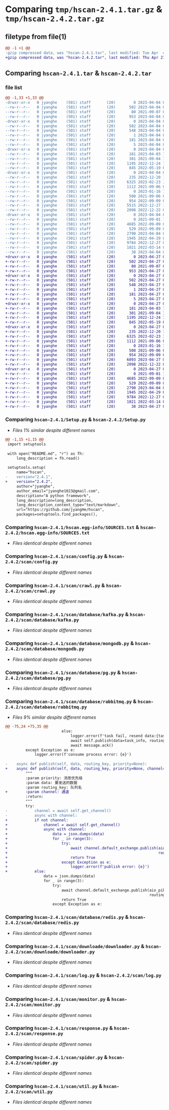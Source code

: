 # Comparing `tmp/hscan-2.4.1.tar.gz` & `tmp/hscan-2.4.2.tar.gz`

## filetype from file(1)

```diff
@@ -1 +1 @@
-gzip compressed data, was "hscan-2.4.1.tar", last modified: Tue Apr  4 03:35:11 2023, max compression
+gzip compressed data, was "hscan-2.4.2.tar", last modified: Thu Apr 27 08:37:56 2023, max compression
```

## Comparing `hscan-2.4.1.tar` & `hscan-2.4.2.tar`

### file list

```diff
@@ -1,33 +1,33 @@
-drwxr-xr-x   0 jyanghe    (501) staff       (20)        0 2023-04-04 03:35:11.110541 hscan-2.4.1/
--rw-r--r--   0 jyanghe    (501) staff       (20)      502 2023-04-04 03:35:11.110068 hscan-2.4.1/PKG-INFO
--rw-r--r--   0 jyanghe    (501) staff       (20)       80 2021-09-07 07:20:00.000000 hscan-2.4.1/README.md
--rw-r--r--   0 jyanghe    (501) staff       (20)      953 2023-04-04 03:34:16.000000 hscan-2.4.1/Setup.py
-drwxr-xr-x   0 jyanghe    (501) staff       (20)        0 2023-04-04 03:35:11.091065 hscan-2.4.1/hscan.egg-info/
--rw-r--r--   0 jyanghe    (501) staff       (20)      502 2023-04-04 03:35:10.000000 hscan-2.4.1/hscan.egg-info/PKG-INFO
--rw-r--r--   0 jyanghe    (501) staff       (20)      548 2023-04-04 03:35:10.000000 hscan-2.4.1/hscan.egg-info/SOURCES.txt
--rw-r--r--   0 jyanghe    (501) staff       (20)        1 2023-04-04 03:35:10.000000 hscan-2.4.1/hscan.egg-info/dependency_links.txt
--rw-r--r--   0 jyanghe    (501) staff       (20)      181 2023-04-04 03:35:10.000000 hscan-2.4.1/hscan.egg-info/requires.txt
--rw-r--r--   0 jyanghe    (501) staff       (20)        5 2023-04-04 03:35:10.000000 hscan-2.4.1/hscan.egg-info/top_level.txt
-drwxr-xr-x   0 jyanghe    (501) staff       (20)        0 2023-04-04 03:35:11.100100 hscan-2.4.1/scan/
--rw-r--r--   0 jyanghe    (501) staff       (20)      181 2023-04-03 10:06:56.000000 hscan-2.4.1/scan/__init__.py
--rw-r--r--   0 jyanghe    (501) staff       (20)      301 2021-09-04 15:30:38.000000 hscan-2.4.1/scan/common.py
--rw-r--r--   0 jyanghe    (501) staff       (20)     1195 2022-12-24 12:34:00.000000 hscan-2.4.1/scan/config.py
--rw-r--r--   0 jyanghe    (501) staff       (20)      845 2022-05-19 02:18:07.000000 hscan-2.4.1/scan/crawl.py
-drwxr-xr-x   0 jyanghe    (501) staff       (20)        0 2023-04-04 03:35:11.107272 hscan-2.4.1/scan/database/
--rw-r--r--   0 jyanghe    (501) staff       (20)      235 2022-12-20 15:11:44.000000 hscan-2.4.1/scan/database/__init__.py
--rw-r--r--   0 jyanghe    (501) staff       (20)     6325 2023-02-23 13:03:29.000000 hscan-2.4.1/scan/database/kafka.py
--rw-r--r--   0 jyanghe    (501) staff       (20)     1112 2021-09-06 03:30:11.000000 hscan-2.4.1/scan/database/mongodb.py
--rw-r--r--   0 jyanghe    (501) staff       (20)        0 2023-01-16 12:29:44.000000 hscan-2.4.1/scan/database/mysql.py
--rw-r--r--   0 jyanghe    (501) staff       (20)      508 2021-09-06 03:30:20.000000 hscan-2.4.1/scan/database/oss.py
--rw-r--r--   0 jyanghe    (501) staff       (20)      954 2022-09-09 07:43:05.000000 hscan-2.4.1/scan/database/pg.py
--rw-r--r--   0 jyanghe    (501) staff       (20)     5515 2022-12-27 12:22:30.000000 hscan-2.4.1/scan/database/rabbitmq.py
--rw-r--r--   0 jyanghe    (501) staff       (20)     2098 2022-12-22 03:15:19.000000 hscan-2.4.1/scan/database/redis.py
-drwxr-xr-x   0 jyanghe    (501) staff       (20)        0 2023-04-04 03:35:11.108884 hscan-2.4.1/scan/downloade/
--rw-r--r--   0 jyanghe    (501) staff       (20)        0 2021-09-01 10:54:34.000000 hscan-2.4.1/scan/downloade/__init__.py
--rw-r--r--   0 jyanghe    (501) staff       (20)     4685 2022-09-09 07:51:51.000000 hscan-2.4.1/scan/downloade/downloader.py
--rw-r--r--   0 jyanghe    (501) staff       (20)      529 2022-09-09 07:40:26.000000 hscan-2.4.1/scan/log.py
--rw-r--r--   0 jyanghe    (501) staff       (20)     2790 2023-04-04 03:33:16.000000 hscan-2.4.1/scan/monitor.py
--rw-r--r--   0 jyanghe    (501) staff       (20)     1945 2022-04-29 03:52:46.000000 hscan-2.4.1/scan/response.py
--rw-r--r--   0 jyanghe    (501) staff       (20)     9784 2022-12-27 08:14:30.000000 hscan-2.4.1/scan/spider.py
--rw-r--r--   0 jyanghe    (501) staff       (20)     1021 2022-03-14 02:23:08.000000 hscan-2.4.1/scan/util.py
--rw-r--r--   0 jyanghe    (501) staff       (20)       38 2023-04-04 03:35:11.111009 hscan-2.4.1/setup.cfg
+drwxr-xr-x   0 jyanghe    (501) staff       (20)        0 2023-04-27 08:37:56.671912 hscan-2.4.2/
+-rw-r--r--   0 jyanghe    (501) staff       (20)      502 2023-04-27 08:37:56.671682 hscan-2.4.2/PKG-INFO
+-rw-r--r--   0 jyanghe    (501) staff       (20)       80 2021-09-07 07:20:00.000000 hscan-2.4.2/README.md
+-rw-r--r--   0 jyanghe    (501) staff       (20)      953 2023-04-27 08:37:15.000000 hscan-2.4.2/Setup.py
+drwxr-xr-x   0 jyanghe    (501) staff       (20)        0 2023-04-27 08:37:56.659354 hscan-2.4.2/hscan.egg-info/
+-rw-r--r--   0 jyanghe    (501) staff       (20)      502 2023-04-27 08:37:56.000000 hscan-2.4.2/hscan.egg-info/PKG-INFO
+-rw-r--r--   0 jyanghe    (501) staff       (20)      548 2023-04-27 08:37:56.000000 hscan-2.4.2/hscan.egg-info/SOURCES.txt
+-rw-r--r--   0 jyanghe    (501) staff       (20)        1 2023-04-27 08:37:56.000000 hscan-2.4.2/hscan.egg-info/dependency_links.txt
+-rw-r--r--   0 jyanghe    (501) staff       (20)      181 2023-04-27 08:37:56.000000 hscan-2.4.2/hscan.egg-info/requires.txt
+-rw-r--r--   0 jyanghe    (501) staff       (20)        5 2023-04-27 08:37:56.000000 hscan-2.4.2/hscan.egg-info/top_level.txt
+drwxr-xr-x   0 jyanghe    (501) staff       (20)        0 2023-04-27 08:37:56.665395 hscan-2.4.2/scan/
+-rw-r--r--   0 jyanghe    (501) staff       (20)      181 2023-04-03 10:06:56.000000 hscan-2.4.2/scan/__init__.py
+-rw-r--r--   0 jyanghe    (501) staff       (20)      301 2021-09-04 15:30:38.000000 hscan-2.4.2/scan/common.py
+-rw-r--r--   0 jyanghe    (501) staff       (20)     1195 2022-12-24 12:34:00.000000 hscan-2.4.2/scan/config.py
+-rw-r--r--   0 jyanghe    (501) staff       (20)      845 2022-05-19 02:18:07.000000 hscan-2.4.2/scan/crawl.py
+drwxr-xr-x   0 jyanghe    (501) staff       (20)        0 2023-04-27 08:37:56.670380 hscan-2.4.2/scan/database/
+-rw-r--r--   0 jyanghe    (501) staff       (20)      235 2022-12-20 15:11:44.000000 hscan-2.4.2/scan/database/__init__.py
+-rw-r--r--   0 jyanghe    (501) staff       (20)     6325 2023-02-23 13:03:29.000000 hscan-2.4.2/scan/database/kafka.py
+-rw-r--r--   0 jyanghe    (501) staff       (20)     1112 2021-09-06 03:30:11.000000 hscan-2.4.2/scan/database/mongodb.py
+-rw-r--r--   0 jyanghe    (501) staff       (20)        0 2023-01-16 12:29:44.000000 hscan-2.4.2/scan/database/mysql.py
+-rw-r--r--   0 jyanghe    (501) staff       (20)      508 2021-09-06 03:30:20.000000 hscan-2.4.2/scan/database/oss.py
+-rw-r--r--   0 jyanghe    (501) staff       (20)      954 2022-09-09 07:43:05.000000 hscan-2.4.2/scan/database/pg.py
+-rw-r--r--   0 jyanghe    (501) staff       (20)     6093 2023-04-27 08:36:36.000000 hscan-2.4.2/scan/database/rabbitmq.py
+-rw-r--r--   0 jyanghe    (501) staff       (20)     2098 2022-12-22 03:15:19.000000 hscan-2.4.2/scan/database/redis.py
+drwxr-xr-x   0 jyanghe    (501) staff       (20)        0 2023-04-27 08:37:56.671115 hscan-2.4.2/scan/downloade/
+-rw-r--r--   0 jyanghe    (501) staff       (20)        0 2021-09-01 10:54:34.000000 hscan-2.4.2/scan/downloade/__init__.py
+-rw-r--r--   0 jyanghe    (501) staff       (20)     4685 2022-09-09 07:51:51.000000 hscan-2.4.2/scan/downloade/downloader.py
+-rw-r--r--   0 jyanghe    (501) staff       (20)      529 2022-09-09 07:40:26.000000 hscan-2.4.2/scan/log.py
+-rw-r--r--   0 jyanghe    (501) staff       (20)     2790 2023-04-04 03:33:16.000000 hscan-2.4.2/scan/monitor.py
+-rw-r--r--   0 jyanghe    (501) staff       (20)     1945 2022-04-29 03:52:46.000000 hscan-2.4.2/scan/response.py
+-rw-r--r--   0 jyanghe    (501) staff       (20)     9784 2022-12-27 08:14:30.000000 hscan-2.4.2/scan/spider.py
+-rw-r--r--   0 jyanghe    (501) staff       (20)     1021 2022-03-14 02:23:08.000000 hscan-2.4.2/scan/util.py
+-rw-r--r--   0 jyanghe    (501) staff       (20)       38 2023-04-27 08:37:56.671991 hscan-2.4.2/setup.cfg
```

### Comparing `hscan-2.4.1/Setup.py` & `hscan-2.4.2/Setup.py`

 * *Files 1% similar despite different names*

```diff
@@ -1,15 +1,15 @@
 import setuptools
 
 with open("README.md", "r") as fh:
     long_description = fh.read()
 
 setuptools.setup(
     name="hscan",
-    version="2.4.1",
+    version="2.4.2",
     author="jyanghe",
     author_email="jyanghe1023@gmail.com",
     description="A python framework",
     long_description=long_description,
     long_description_content_type="text/markdown",
     url="https://github.com/jyangHe/hscan",
     packages=setuptools.find_packages(),
```

### Comparing `hscan-2.4.1/hscan.egg-info/SOURCES.txt` & `hscan-2.4.2/hscan.egg-info/SOURCES.txt`

 * *Files identical despite different names*

### Comparing `hscan-2.4.1/scan/config.py` & `hscan-2.4.2/scan/config.py`

 * *Files identical despite different names*

### Comparing `hscan-2.4.1/scan/crawl.py` & `hscan-2.4.2/scan/crawl.py`

 * *Files identical despite different names*

### Comparing `hscan-2.4.1/scan/database/kafka.py` & `hscan-2.4.2/scan/database/kafka.py`

 * *Files identical despite different names*

### Comparing `hscan-2.4.1/scan/database/mongodb.py` & `hscan-2.4.2/scan/database/mongodb.py`

 * *Files identical despite different names*

### Comparing `hscan-2.4.1/scan/database/pg.py` & `hscan-2.4.2/scan/database/pg.py`

 * *Files identical despite different names*

### Comparing `hscan-2.4.1/scan/database/rabbitmq.py` & `hscan-2.4.2/scan/database/rabbitmq.py`

 * *Files 9% similar despite different names*

```diff
@@ -75,24 +75,35 @@
                         else:
                             logger.error(f'task fail, resend data:{task_info}')
                             await self.publish(data=task_info, routing_key=queue_name)
                             await message.ack()
         except Exception as e:
             logger.error(f'consume process error: {e}')
 
-    async def publish(self, data, routing_key, priority=None):
+    async def publish(self, data, routing_key, priority=None, channel=None):
         """
         :param priority: 消息优先级
         :param data: 要发送的数据
         :param routing_key: 队列名
+        :param channel: 通道
         :return:
         """
         try:
-            channel = await self.get_channel()
-            async with channel:
+            if not channel:
+                channel = await self.get_channel()
+                async with channel:
+                    data = json.dumps(data)
+                    for _ in range(3):
+                        try:
+                            await channel.default_exchange.publish(aio_pika.Message(body=data.encode(), priority=priority),
+                                                                   routing_key=routing_key)
+                            return True
+                        except Exception as e:
+                            logger.error(f'publish error: {e}')
+            else:
                 data = json.dumps(data)
                 for _ in range(3):
                     try:
                         await channel.default_exchange.publish(aio_pika.Message(body=data.encode(), priority=priority),
                                                                routing_key=routing_key)
                         return True
                     except Exception as e:
```

### Comparing `hscan-2.4.1/scan/database/redis.py` & `hscan-2.4.2/scan/database/redis.py`

 * *Files identical despite different names*

### Comparing `hscan-2.4.1/scan/downloade/downloader.py` & `hscan-2.4.2/scan/downloade/downloader.py`

 * *Files identical despite different names*

### Comparing `hscan-2.4.1/scan/log.py` & `hscan-2.4.2/scan/log.py`

 * *Files identical despite different names*

### Comparing `hscan-2.4.1/scan/monitor.py` & `hscan-2.4.2/scan/monitor.py`

 * *Files identical despite different names*

### Comparing `hscan-2.4.1/scan/response.py` & `hscan-2.4.2/scan/response.py`

 * *Files identical despite different names*

### Comparing `hscan-2.4.1/scan/spider.py` & `hscan-2.4.2/scan/spider.py`

 * *Files identical despite different names*

### Comparing `hscan-2.4.1/scan/util.py` & `hscan-2.4.2/scan/util.py`

 * *Files identical despite different names*

